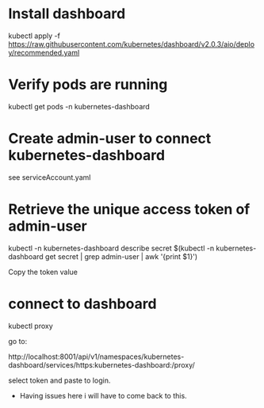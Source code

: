 # Install dashboard
kubectl apply -f https://raw.githubusercontent.com/kubernetes/dashboard/v2.0.3/aio/deploy/recommended.yaml

# Verify pods are running
kubectl get pods -n kubernetes-dashboard

# Create admin-user to connect kubernetes-dashboard
see serviceAccount.yaml

# Retrieve the unique access token of admin-user
kubectl -n kubernetes-dashboard describe secret $(kubectl -n kubernetes-dashboard get secret | grep admin-user | awk '{print $1}')

Copy the token value

# connect to dashboard
kubectl proxy

go to:

http://localhost:8001/api/v1/namespaces/kubernetes-dashboard/services/https:kubernetes-dashboard:/proxy/

select token and paste to login.

- Having issues here i will have to come back to this. 